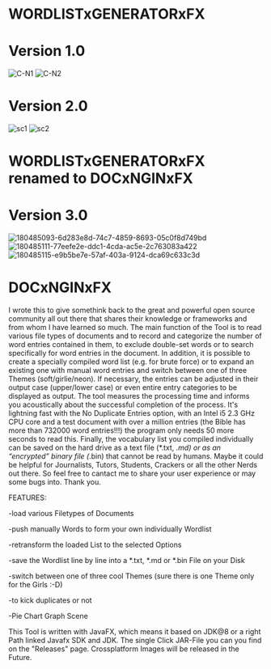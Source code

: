 # WORDLISTxGENERATORxFX
# Version 1.0
![C-N1](https://user-images.githubusercontent.com/83019866/119273554-bad33c80-bc0b-11eb-9855-1722b5022e11.png)
![C-N2](https://user-images.githubusercontent.com/83019866/119273557-bc046980-bc0b-11eb-959a-d62be24475d6.png)

# Version 2.0
![sc1](https://user-images.githubusercontent.com/83019866/174689038-04aa34b1-441c-4746-8931-5656728d53cc.png)
![sc2](https://user-images.githubusercontent.com/83019866/174689042-ae92bb17-ed2b-4acc-b608-23d840cbb4fa.png)

# WORDLISTxGENERATORxFX renamed to DOCxNGINxFX
# Version 3.0
![180485093-6d283e8d-74c7-4859-8693-05c0f8d749bd](https://user-images.githubusercontent.com/83019866/181386316-1724e9f1-07c1-4d13-a335-0d250491d2b9.png)
![180485111-77eefe2e-ddc1-4cda-ac5e-2c763083a422](https://user-images.githubusercontent.com/83019866/181386355-7ea92b7b-f605-4145-8b3b-4cb173652f77.png)
![180485115-e9b5be7e-57af-403a-9124-dca69c633c3d](https://user-images.githubusercontent.com/83019866/181386362-e3119113-9fcb-4e67-92f8-bf3192ed23f7.png)


# DOCxNGINxFX

I wrote this to give somethink back to the great and powerful open source community all out there that shares their knowledge or frameworks and from whom I have learned so much. The main function of the Tool is to read various file types of documents and to record and categorize the number of word entries contained in them, to exclude double-set words or to search specifically for word entries in the document. In addition, it is possible to create a specially compiled word list (e.g. for brute force) or to expand an existing one with manual word entries and switch between one of three Themes (soft/girlie/neon). If necessary, the entries can be adjusted in their output case (upper/lower case) or even entire entry categories to be displayed as output. The tool measures the processing time and informs you acoustically about the successful completion of the process. It's lightning fast with the No Duplicate Entries option, with an Intel i5 2.3 GHz CPU core and a test document with over a million entries (the Bible has more than 732000 word entries!!!) the program only needs 50 more seconds to read this. Finally, the vocabulary list you compiled individually can be saved on the hard drive as a text file (*.txt, *.md) or as an “encrypted” binary file (*.bin) that cannot be read by humans. Maybe it could be helpful for Journalists, Tutors, Students, Crackers or all the other Nerds out there. So feel free to cantact me to share your user experience or may some bugs into. Thank you.




FEATURES:

-load various Filetypes of Documents

-push manually Words to form your own individually Wordlist

-retransform the loaded List to the selected Options

-save the Wordlist line by line into a *.txt, *.md or *.bin File on your Disk

-switch between one of three cool Themes (sure there is one Theme only for the Girls :-D) 

-to kick duplicates or not

-Pie Chart Graph Scene



This Tool is written with JavaFX, which means it based on JDK@8 or a right Path linked Javafx SDK and JDK.
The single Click JAR-File you can you find on the "Releases" page.
Crossplatform Images will be released in the Future.

